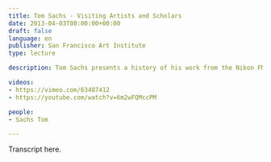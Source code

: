 ```yaml
---
title: Tom Sachs - Visiting Artists and Scholars
date: 2013-04-03T00:00:00+00:00
draft: false
language: en
publisher: San Francisco Art Institute
type: lecture

description: Tom Sachs presents a history of his work from the Nikon FM-2 he made for his father in the early 70’s up to more recent works of early 2013.

videos:
- https://vimeo.com/63487412
- https://youtube.com/watch?v=6m2wFQMccPM

people:
- Sachs Tom

---
```


Transcript here.